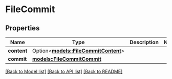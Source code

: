 # FileCommit

## Properties

Name | Type | Description | Notes
------------ | ------------- | ------------- | -------------
**content** | Option<[**models::FileCommitContent**](file_commit_content.md)> |  | 
**commit** | [**models::FileCommitCommit**](file_commit_commit.md) |  | 

[[Back to Model list]](../README.md#documentation-for-models) [[Back to API list]](../README.md#documentation-for-api-endpoints) [[Back to README]](../README.md)


